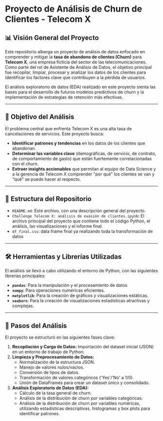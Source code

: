 # Proyecto de Análisis de Churn de Clientes - Telecom X

## 📊 Visión General del Proyecto

Este repositorio alberga un proyecto de análisis de datos enfocado en comprender y mitigar la **tasa de abandono de clientes (Churn)** para **Telecom X**, una empresa ficticia del sector de las telecomunicaciones. Como parte del rol de Asistente de Análisis de Datos, el objetivo principal fue recopilar, limpiar, procesar y analizar los datos de los clientes para identificar los factores clave que contribuyen a la pérdida de usuarios.

El análisis exploratorio de datos (EDA) realizado en este proyecto sienta las bases para el desarrollo de futuros modelos predictivos de churn y la implementación de estrategias de retención más efectivas.

---

## 🎯 Objetivo del Análisis

El problema central que enfrenta Telecom X es una alta tasa de cancelaciones de servicios. Este proyecto busca:

* **Identificar patrones y tendencias** en los datos de los clientes que abandonan.
* **Determinar las variables clave** (demográficas, de servicio, de contrato, de comportamiento de gasto) que están fuertemente correlacionadas con el churn.
* **Extraer insights accionables** que permitan al equipo de Data Science y a la gerencia de Telecom X comprender "por qué" los clientes se van y "qué" se puede hacer al respecto.

---

## 📂 Estructura del Repositorio

* `README.md`: Este archivo, con una descripción general del proyecto.
* `Challenge Telecom X: análisis de evasión de clientes.ipynb`: El archivo principal del proyecto que contiene todo el código Python, el análisis, las visualizaciones y el informe final.
* `df_final.csv`: data frame final ya realizando toda la transformación de datos

---

## 🛠️ Herramientas y Librerías Utilizadas

El análisis se llevó a cabo utilizando el entorno de Python, con las siguientes librerías principales:

* **`pandas`**: Para la manipulación y el procesamiento de datos.
* **`numpy`**: Para operaciones numéricas eficientes.
* **`matplotlib`**: Para la creación de gráficos y visualizaciones estáticas.
* **`seaborn`**: Para la creación de visualizaciones estadísticas atractivas y complejas.

---

## 🚀 Pasos del Análisis

El proyecto se estructuró en las siguientes fases clave:

1.  **Recopilación y Carga de Datos:** Importación del dataset inicial (JSON) en un entorno de trabajo de Python.
2.  **Limpieza y Preprocesamiento de Datos:**
    * Normalización de la estructura JSON.
    * Manejo de valores nulos/vacíos.
    * Conversión de tipos de datos.
    * Transformación de valores categóricos ('Yes'/'No' a 1/0).
    * Unión de DataFrames para crear un dataset único y consolidado.
3.  **Análisis Exploratorio de Datos (EDA):**
    * Cálculo de la tasa general de churn.
    * Análisis de la distribución de churn por variables categóricas.
    * Análisis de la distribución de churn por variables numéricas, utilizando estadísticas descriptivas, histogramas y box plots para identificar patrones.
    
